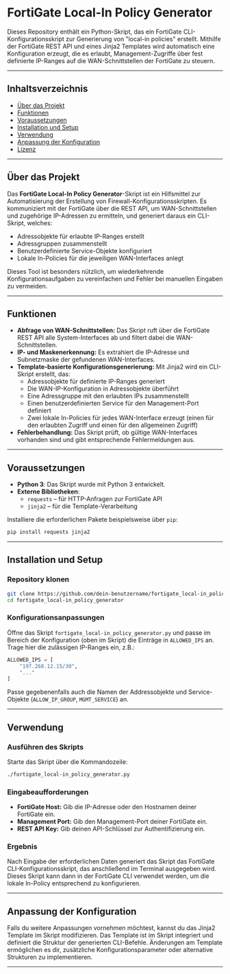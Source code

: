 # FortiGate Local-In Policy Generator

Dieses Repository enthält ein Python-Skript, das ein FortiGate CLI-Konfigurationsskript zur Generierung von "local-in policies" erstellt. Mithilfe der FortiGate REST API und eines Jinja2 Templates wird automatisch eine Konfiguration erzeugt, die es erlaubt, Management-Zugriffe über fest definierte IP-Ranges auf die WAN-Schnittstellen der FortiGate zu steuern.

---

## Inhaltsverzeichnis

- [Über das Projekt](#über-das-projekt)
- [Funktionen](#funktionen)
- [Voraussetzungen](#voraussetzungen)
- [Installation und Setup](#installation-und-setup)
- [Verwendung](#verwendung)
- [Anpassung der Konfiguration](#anpassung-der-konfiguration)
- [Lizenz](#lizenz)

---

## Über das Projekt

Das **FortiGate Local-In Policy Generator**-Skript ist ein Hilfsmittel zur Automatisierung der Erstellung von Firewall-Konfigurationsskripten. Es kommuniziert mit der FortiGate über die REST API, um WAN-Schnittstellen und zugehörige IP-Adressen zu ermitteln, und generiert daraus ein CLI-Skript, welches:

- Adressobjekte für erlaubte IP-Ranges erstellt
- Adressgruppen zusammenstellt
- Benutzerdefinierte Service-Objekte konfiguriert
- Lokale In-Policies für die jeweiligen WAN-Interfaces anlegt

Dieses Tool ist besonders nützlich, um wiederkehrende Konfigurationsaufgaben zu vereinfachen und Fehler bei manuellen Eingaben zu vermeiden.

---

## Funktionen

- **Abfrage von WAN-Schnittstellen:** Das Skript ruft über die FortiGate REST API alle System-Interfaces ab und filtert dabei die WAN-Schnittstellen.
- **IP- und Maskenerkennung:** Es extrahiert die IP-Adresse und Subnetzmaske der gefundenen WAN-Interfaces.
- **Template-basierte Konfigurationsgenerierung:** Mit Jinja2 wird ein CLI-Skript erstellt, das:
  - Adressobjekte für definierte IP-Ranges generiert
  - Die WAN-IP-Konfiguration in Adressobjekte überführt
  - Eine Adressgruppe mit den erlaubten IPs zusammenstellt
  - Einen benutzerdefinierten Service für den Management-Port definiert
  - Zwei lokale In-Policies für jedes WAN-Interface erzeugt (einen für den erlaubten Zugriff und einen für den allgemeinen Zugriff)
- **Fehlerbehandlung:** Das Skript prüft, ob gültige WAN-Interfaces vorhanden sind und gibt entsprechende Fehlermeldungen aus.

---

## Voraussetzungen

- **Python 3**: Das Skript wurde mit Python 3 entwickelt.
- **Externe Bibliotheken**:
  - `requests` – für HTTP-Anfragen zur FortiGate API
  - `jinja2` – für die Template-Verarbeitung

Installiere die erforderlichen Pakete beispielsweise über `pip`:

```bash
pip install requests jinja2
```

---

## Installation und Setup

### Repository klonen

```bash
git clone https://github.com/dein-benutzername/fortigate_local-in_policy_generator.git
cd fortigate_local-in_policy_generator
```

### Konfigurationsanpassungen

Öffne das Skript `fortigate_local-in_policy_generator.py` und passe im Bereich der Konfiguration (oben im Skript) die Einträge in `ALLOWED_IPS` an. Trage hier die zulässigen IP-Ranges ein, z.B.:

```python
ALLOWED_IPS = [
    "197.268.12.15/30",
    "..."
]
```

Passe gegebenenfalls auch die Namen der Addressobjekte und Service-Objekte (`ALLOW_IP_GROUP`, `MGMT_SERVICE`) an.

---

## Verwendung

### Ausführen des Skripts

Starte das Skript über die Kommandozeile:

```bash
./fortigate_local-in_policy_generator.py
```

### Eingabeaufforderungen

- **FortiGate Host:** Gib die IP-Adresse oder den Hostnamen deiner FortiGate ein.
- **Management Port:** Gib den Management-Port deiner FortiGate ein.
- **REST API Key:** Gib deinen API-Schlüssel zur Authentifizierung ein.

### Ergebnis

Nach Eingabe der erforderlichen Daten generiert das Skript das FortiGate CLI-Konfigurationsskript, das anschließend im Terminal ausgegeben wird. Dieses Skript kann dann in der FortiGate CLI verwendet werden, um die lokale In-Policy entsprechend zu konfigurieren.

---

## Anpassung der Konfiguration

Falls du weitere Anpassungen vornehmen möchtest, kannst du das Jinja2 Template im Skript modifizieren. Das Template ist im Skript integriert und definiert die Struktur der generierten CLI-Befehle. Änderungen am Template ermöglichen es dir, zusätzliche Konfigurationsparameter oder alternative Strukturen zu implementieren.

---
